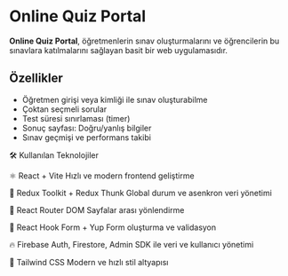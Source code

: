 #  Online Quiz Portal

**Online Quiz Portal**, öğretmenlerin sınav oluşturmalarını ve öğrencilerin bu sınavlara katılmalarını sağlayan basit bir web uygulamasıdır.

## Özellikler
- Öğretmen girişi veya kimliği ile sınav oluşturabilme
- Çoktan seçmeli sorular
- Test süresi sınırlaması (timer)
- Sonuç sayfası: Doğru/yanlış bilgiler
- Sınav geçmişi ve performans takibi
  
🛠️ Kullanılan Teknolojiler


⚛️ React + Vite	Hızlı ve modern frontend geliştirme

🔄 Redux Toolkit + Redux Thunk	Global durum ve asenkron veri yönetimi

🔀 React Router DOM	Sayfalar arası yönlendirme

🧾 React Hook Form + Yup	Form oluşturma ve validasyon

🔥 Firebase	Auth, Firestore, Admin SDK ile veri ve kullanıcı yönetimi

🎨 Tailwind CSS	Modern ve hızlı stil altyapısı


